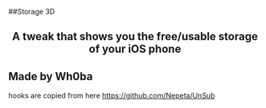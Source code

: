 ##Storage 3D


<center><h2>A tweak that shows you the free/usable storage of your iOS phone </h2></center>





 

## Made by Wh0ba



<div>hooks are copied from here 
<a href="https://github.com/Nepeta/UnSub">https://github.com/Nepeta/UnSub</a></div>
